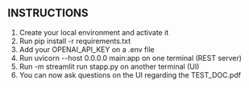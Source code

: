 ## INSTRUCTIONS
1. Create your local environment and activate it
2. Run pip install -r requirements.txt
3. Add your OPENAI_API_KEY on a .env file
3. Run uvicorn --host 0.0.0.0 main:app on one terminal (REST server)
4. Run -m streamlit run stapp.py on another terminal (UI)
5. You can now ask questions on the UI regarding the TEST_DOC.pdf
